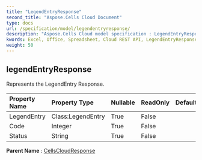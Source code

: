 ```yaml
---
title: "LegendEntryResponse"
second_title: "Aspose.Cells Cloud Document"
type: docs
url: /specification/model/legendentryresponse/
description: "Aspose.Cells Cloud model specification : LegendEntryResponse. Effortlessly handle Excel and other spreadsheet documents with features like opening, generating, editing, splitting, merging, comparing, and converting."
kwords: Excel, Office, Spreadsheet, Cloud REST API, LegendEntryResponse
weight: 50
---
```


## **legendEntryResponse**

Represents the LegendEntry Response. 

| Property Name | Property Type | Nullable |  ReadOnly | DefaultValue | Description | 
| :- | :- | :- |:- |  :- | :- |
| LegendEntry | Class:LegendEntry | True |  False |  |  |  
| Code | Integer | True |  False |  |  |  
| Status | String | True |  False |  |  |  

**Parent Name** : [CellsCloudResponse](/specification/model/cellscloudresponse)

